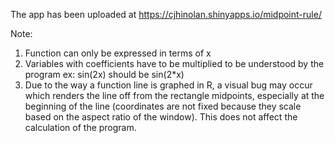 The app has been uploaded at https://cjhinolan.shinyapps.io/midpoint-rule/

Note:
1. Function can only be expressed in terms of x
2. Variables with coefficients have to be multiplied to be understood by the program
   ex: sin(2x) should be sin(2*x)
3. Due to the way a function line is graphed in R, a visual bug may occur which renders the line off from the rectangle midpoints, especially at the beginning of the line (coordinates are not fixed because they scale based on the aspect ratio of the window). This does not affect the calculation of the program.
